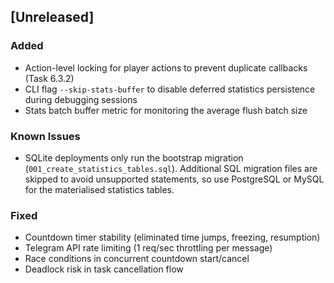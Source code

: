 ## [Unreleased]
### Added
- Action-level locking for player actions to prevent duplicate callbacks (Task 6.3.2)
- CLI flag `--skip-stats-buffer` to disable deferred statistics persistence during debugging sessions
- Stats batch buffer metric for monitoring the average flush batch size

### Known Issues
- SQLite deployments only run the bootstrap migration (`001_create_statistics_tables.sql`).
  Additional SQL migration files are skipped to avoid unsupported statements, so
  use PostgreSQL or MySQL for the materialised statistics tables.

### Fixed
- Countdown timer stability (eliminated time jumps, freezing, resumption)
- Telegram API rate limiting (1 req/sec throttling per message)
- Race conditions in concurrent countdown start/cancel
- Deadlock risk in task cancellation flow
